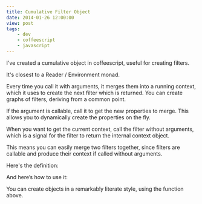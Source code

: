 ```yaml
---
title: Cumulative Filter Object
date: 2014-01-26 12:00:00
view: post
tags:
    - dev
    - coffeescript
    - javascript
---
```

I've created a cumulative object in coffeescript, useful for creating filters.

It's closest to a Reader / Environment monad.

Every time you call it with arguments, it merges them into a running context, which it uses to create the next filter which is returned. You can create graphs of filters, deriving from a common point.<!--more-->

If the argument is callable, call it to get the new properties to merge. This allows you to dynamically create the properties on the fly.

When you want to get the current context, call the filter without arguments, which is a signal for the filter to return the internal context object.

This means you can easily merge two filters together, since filters are callable and produce their context if called without arguments.

Here's the definition:

<script src="https://gist.github.com/8515466.js?file=definition.coffee"></script>

And here’s how to use it:

<script src="https://gist.github.com/8515466.js?file=usage.coffee"></script>

You can create objects in a remarkably literate style, using the function above.
